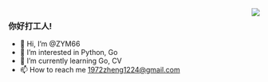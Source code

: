 <img align="right" src="https://github-readme-stats.vercel.app/api?username=ZYM66&show_icons=true&icon_color=CE1D2D&text_color=718096&bg_color=ffffff&hide_title=true" />

### 你好打工人!
- 👋 Hi, I’m @ZYM66
- 👀 I’m interested in Python, Go
- 🌱 I’m currently learning Go, CV
- 📫 How to reach me 1972zheng1224@gmail.com
<!---
ZYM66/ZYM66 is a ✨ special ✨ repository because its `README.md` (this file) appears on your GitHub profile.
You can click the Preview link to take a look at your changes.
--->
